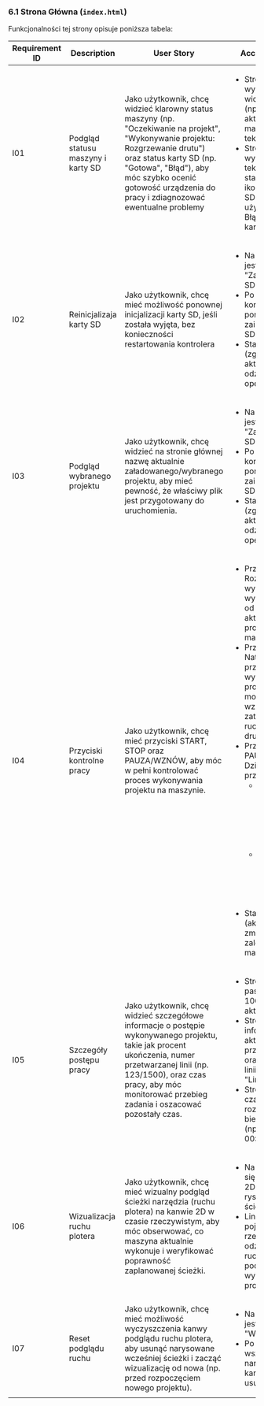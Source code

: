 ### 6.1 Strona Główna (`index.html`)

Funkcjonalności tej strony opisuje poniższa tabela:

| Requirement ID | Description | User Story | Acceptance Criteria |
| - | - | - | - |
| I01           | Podgląd statusu maszyny i karty SD           | Jako użytkownik, chcę widzieć klarowny status maszyny (np. "Oczekiwanie na projekt", "Wykonywanie projektu: Rozgrzewanie drutu") oraz status karty SD (np. "Gotowa", "Błąd"), aby móc szybko ocenić gotowość urządzenia do pracy i zdiagnozować ewentualne problemy | <ul><li>Strona główna wyświetla w widocznym miejscu (np. na górze) aktualny stan maszyny w formie tekstowej.</li><li>Strona główna wyświetla wizualny i tekstowy wskaźnik statusu karty SD (np. ikona + tekst: "Karta SD: Gotowa do użycia" / "Karta SD: Błąd odczytu / Brak karty").</li></ul> |
| I02 | Reinicjalizaja karty SD | Jako użytkownik, chcę mieć możliwość ponownej inicjalizacji karty SD, jeśli została wyjęta, bez konieczności restartowania kontrolera | <ul><li>Na stronie dostępny jest przycisk/akcja "Zainicjalizuj kartę SD".</li><li>Po użyciu tej funkcji, kontroler próbuje ponownie zainicjalizować kartę SD.</li><li>Status karty SD (zgodnie z I001) jest aktualizowany, aby odzwierciedlić wynik operacji.</li></ul> |
| I03 |Podgląd wybranego projektu |Jako użytkownik, chcę widzieć na stronie głównej nazwę aktualnie załadowanego/wybranego projektu, aby mieć pewność, że właściwy plik jest przygotowany do uruchomienia. |<ul><li>Na stronie dostępny jest przycisk/akcja "Zainicjalizuj kartę SD".</li><li>Po użyciu tej funkcji, kontroler próbuje ponownie zainicjalizować kartę SD.</li><li>Status karty SD (zgodnie z I001) jest aktualizowany, aby odzwierciedlić wynik operacji.</li></ul>|
| I04| Przyciski kontrolne pracy|Jako użytkownik, chcę mieć przyciski START, STOP oraz PAUZA/WZNÓW, aby móc w pełni kontrolować proces wykonywania projektu na maszynie. | <ul><li>Przycisk START: Rozpoczyna wykonywanie wybranego projektu od bieżącej pozycji; aktywny tylko, gdy projekt jest wybrany i maszyna jest gotowa.</li><li>Przycisk STOP: Natychmiast przerywa i kończy wykonywanie projektu bez możliwości wznowienia; zatrzymuje wszystkie ruchy i np. grzanie drutu.</li><li>Przycisk PAUZA/WZNÓW: Działa jako przełącznik:<ul><li>PAUZA: Wstrzymuje wykonywanie projektu; maszyna zatrzymuje ruch, ale zachowuje pozycję.</li><li>WZNÓW: Kontynuuje wykonywanie projektu od miejsca wstrzymania.</li></ul></li><li>Stan przycisków (aktywny/nieaktywny) zmienia się w zależności od stanu maszyny.</li></ul>|
| I05 |Szczegóły postępu pracy |Jako użytkownik, chcę widzieć szczegółowe informacje o postępie wykonywanego projektu, takie jak procent ukończenia, numer przetwarzanej linii (np. 123/1500), oraz czas pracy, aby móc monitorować przebieg zadania i oszacować pozostały czas. | <ul><li>Strona wyświetla pasek postępu (0-100%) dla aktywnego projektu.</li><li>Strona wyświetla informację o numerze aktualnie przetwarzanej linii oraz całkowitej liczbie linii w projekcie (np. "Linia: 123 / 1500").</li><li>Strona wyświetla czas pracy liczony od rozpoczęcia bieżącego projektu (np. "Czas pracy: 00:15:32").</li></ul>|
| I06 |Wizualizacja ruchu plotera | Jako użytkownik, chcę mieć wizualny podgląd ścieżki narzędzia (ruchu plotera) na kanwie 2D w czasie rzeczywistym, aby móc obserwować, co maszyna aktualnie wykonuje i weryfikować poprawność zaplanowanej ścieżki.| <ul><li>Na stronie znajduje się obszar (kanwa 2D), na którym rysowana jest ścieżka.</li><li>Linie na kanwie pojawiają się w czasie rzeczywistym, odzwierciedlając ruchy plotera podczas wykonywania projektu.</li></ul> |
| I07 | Reset podglądu ruchu| Jako użytkownik, chcę mieć możliwość wyczyszczenia kanwy podglądu ruchu plotera, aby usunąć narysowane wcześniej ścieżki i zacząć wizualizację od nowa (np. przed rozpoczęciem nowego projektu).| <ul><li>Na stronie dostępny jest przycisk/akcja "Wyczyść podgląd".</li><li>Po użyciu tej funkcji, wszystkie linie narysowane na kanwie (z I006) są usuwane.</li></ul>|